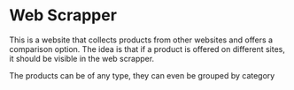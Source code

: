 # Web Scrapper

This is a website that collects products from other websites and offers a comparison option. The idea is that if a product is offered on different sites, it should be visible in the web scrapper.

The products can be of any type, they can even be grouped by category